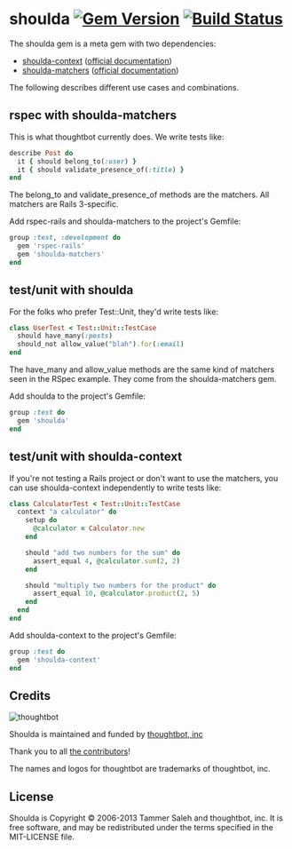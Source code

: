 # shoulda [![Gem Version](https://badge.fury.io/rb/shoulda.svg)](http://badge.fury.io/rb/shoulda) [![Build Status](https://secure.travis-ci.org/thoughtbot/shoulda.svg)](http://travis-ci.org/thoughtbot/shoulda)

The shoulda gem is a meta gem with two dependencies:

* [shoulda-context](https://github.com/thoughtbot/shoulda-context) ([official documentation](http://rubydoc.info/github/thoughtbot/shoulda-context/master/frames))
* [shoulda-matchers](https://github.com/thoughtbot/shoulda-matchers) ([official documentation](http://rubydoc.info/github/thoughtbot/shoulda-matchers/master/frames))

The following describes different use cases and combinations.

rspec with shoulda-matchers
---------------------------

This is what thoughtbot currently does. We write tests like:

```ruby
describe Post do
  it { should belong_to(:user) }
  it { should validate_presence_of(:title) }
end
```

The belong_to and validate_presence_of methods are the matchers.
All matchers are Rails 3-specific.

Add rspec-rails and shoulda-matchers to the project's Gemfile:

```ruby
group :test, :development do
  gem 'rspec-rails'
  gem 'shoulda-matchers'
end
```

test/unit with shoulda
----------------------

For the folks who prefer Test::Unit, they'd write tests like:

```ruby
class UserTest < Test::Unit::TestCase
  should have_many(:posts)
  should_not allow_value("blah").for(:email)
end
```

The have_many and allow_value methods are the same kind of matchers
seen in the RSpec example. They come from the shoulda-matchers gem.

Add shoulda to the project's Gemfile:

```ruby
group :test do
  gem 'shoulda'
end
```

test/unit with shoulda-context
------------------------------

If you're not testing a Rails project or don't want to use the matchers,
you can use shoulda-context independently to write tests like:

```ruby
class CalculatorTest < Test::Unit::TestCase
  context "a calculator" do
    setup do
      @calculator = Calculator.new
    end

    should "add two numbers for the sum" do
      assert_equal 4, @calculator.sum(2, 2)
    end

    should "multiply two numbers for the product" do
      assert_equal 10, @calculator.product(2, 5)
    end
  end
end
```

Add shoulda-context to the project's Gemfile:

```ruby
group :test do
  gem 'shoulda-context'
end
```

Credits
-------

![thoughtbot](http://thoughtbot.com/assets/tm/logo.png)

Shoulda is maintained and funded by [thoughtbot, inc](http://thoughtbot.com/community)

Thank you to all [the contributors](https://github.com/thoughtbot/shoulda/contributors)!

The names and logos for thoughtbot are trademarks of thoughtbot, inc.

License
-------

Shoulda is Copyright © 2006-2013 Tammer Saleh and thoughtbot, inc. It is free software, and may be redistributed under the terms specified in the MIT-LICENSE file.
